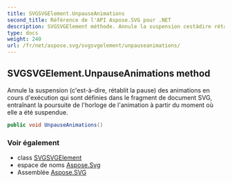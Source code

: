 ```yaml
---
title: SVGSVGElement.UnpauseAnimations
second_title: Référence de l'API Aspose.SVG pour .NET
description: SVGSVGElement méthode. Annule la suspension cestàdire rétablit la pause des animations en cours dexécution qui sont définies dans le fragment de document SVG entraînant la poursuite de lhorloge de lanimation à partir du moment où elle a été suspendue.
type: docs
weight: 240
url: /fr/net/aspose.svg/svgsvgelement/unpauseanimations/
---
```

## SVGSVGElement.UnpauseAnimations method

Annule la suspension (c'est-à-dire, rétablit la pause) des animations en cours d'exécution qui sont définies dans le fragment de document SVG, entraînant la poursuite de l'horloge de l'animation à partir du moment où elle a été suspendue.

```csharp
public void UnpauseAnimations()
```

### Voir également

* class [SVGSVGElement](../)
* espace de noms [Aspose.Svg](../../svgsvgelement/)
* Assemblée [Aspose.SVG](../../../)


